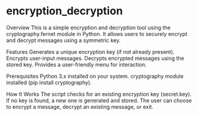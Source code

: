 # encryption_decryption

Overview
This is a simple encryption and decryption tool using the cryptography.fernet module in Python. It allows users to securely encrypt and decrypt messages using a symmetric key.

Features
Generates a unique encryption key (if not already present).
Encrypts user-input messages.
Decrypts encrypted messages using the stored key.
Provides a user-friendly menu for interaction.

Prerequisites
Python 3.x installed on your system.
cryptography module installed (pip install cryptography).

How It Works
The script checks for an existing encryption key (secret.key).
If no key is found, a new one is generated and stored.
The user can choose to encrypt a message, decrypt an existing message, or exit.
